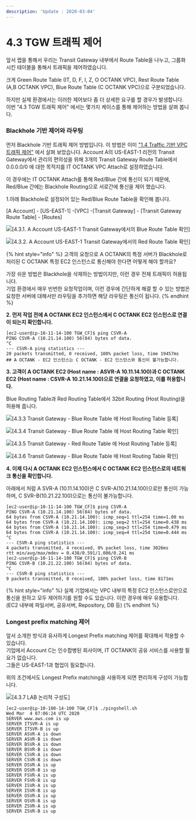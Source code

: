 ```yaml
---
description: 'Update : 2020-03-04'
---
```


# 4.3 TGW 트래픽 제어

앞서 랩을 통해서 우리는 Transit Gateway 내부에서 Route Table을 나누고, 그룹화 시킨 테이블을 통해서 트래픽을 제어하였습니다.

크게 Green Route Table \(IT, D, F, I, Z, O OCTANK VPC\), Rest Route Table \(A,B OCTANK VPC\), Blue Route Table \(C OCTANK VPC\)으로 구분되었습니다.

하지만 실제 환경에서는 이러한 제어보다 좀 더 상세한 요구를 할 경우가 발생합니다.  
이번 "4.3 TGW 트래픽 제어" 에서는 몇가지 케이스를 통해 제어하는 방법을 살펴 봅니다.

### Blackhole 기반 제어와 라우팅

먼저 Blackhole 기반 트래픽 제어 방법입니다. 이 방법은 이미 ["1.4 Traffic 기반 VPC 트래픽 제어"](../1.transit-gwatway/1.4.tgw-vpc-traffic-control.md) 에서 살펴 보았습니다. Account A의 US-EAST-1 리전의 Transit Gateway에서 관리의 편의성을 위해 3개의 Transit Gateway Route Table에서 0.0.0.0/0 에 대한 목적지를 IT OCTANK VPC Attach로 설정하였습니다.

이 경우에는 IT OCTANK Attach를 통해 Red/Blue 간에 통신이 되기 때문에, Red/Blue 간에는 Blackhole Routing으로 서로간에 통신을 제어 했습니다.

1.아래 Blackhole로 설정되어 있는 Red/Blue Route Table을 확인해 봅니다.

\[A Account\] - \[US-EAST-1\] -\[VPC\] -\[Transit Gateway\] - \[Transit Gateway Route Table\] - \[Routes\]

![\[4.3.1. A Account US-EAST-1 Transit Gateway&#xC5D0;&#xC11C;&#xC758; Blue Route Table &#xD655;&#xC778;\]](../.gitbook/assets/4.3.1.a_account_blue_rt.png)

![\[4.3.2. A Account US-EAST-1 Transit Gateway&#xC5D0;&#xC11C;&#xC758; Red Route Table &#xD655;&#xC778;\]](../.gitbook/assets/4.3.2.a_account_red_rt.png)

{% hint style="info" %}
고객의 요청으로 A OCTANK의 특정 서버가 Blackhole로 처리된 C OCTANK 특정 EC2 인스턴스로 통신해야 한다면 어떻게 해야 할까요? 

가장 쉬운 방법은 Blackhole을 삭제하는 방법이지만, 이런 경우 전체 트래픽이 허용됩니다.   
기업 환경에서 매우 빈번한 요청작업이며, 이런 경우에 간단하게 해결 할 수 있는 방법은 요청한 서버에 대해서만 라우팅을 추가하면 해당 라우팅은 통신이 됩니다.
{% endhint %}

**2. 먼저 작업 전에 A OCTANK EC2 인스턴스에서 C OCTANK EC2 인스턴스로 연결이 되는지 확인합니다.**

```text
[ec2-user@ip-10-11-14-100 TGW_CF]$ ping CSVR-A
PING CSVR-A (10.21.14.100) 56(84) bytes of data.
^C
--- CSVR-A ping statistics ---
20 packets transmitted, 0 received, 100% packet loss, time 19457ms
## A OCTANK - EC2 인스턴스는 C OCTANK - EC2 인스턴스와 통신이 불가능합니다.
```

 **3. 고객이 A OCTANK EC2 \(Host name : ASVR-A 10.11.14.100\)과 C OCTANK EC2 \(Host name : CSVR-A 10.21.14.100\)으로 연결을 요청하였고, 이를 허용합니다.**

Blue Routing Table과 Red Routing Table에서 32bit Routing \(Host Routing\)을 허용해 줍니다.

![\[4.3.3 Transit Gateway - Blue Route Table &#xC5D0; Host Routing Table &#xB4F1;&#xB85D;\]](../.gitbook/assets/4.3.3.a_account_blue_rt_hostroute1.png)

![\[4.3.4 Transit Gateway - Blue Route Table &#xC5D0; Host Routing Table &#xD655;&#xC778;\]](../.gitbook/assets/4.3.4.a_account_blue_rt_hostroute2.png)

![\[4.3.5 Transit Gateway - Red Route Table &#xC5D0; Host Routing Table &#xB4F1;&#xB85D;\]](../.gitbook/assets/4.3.5.a_account_red_rt_hostroute1.png)

![\[4.3.6 Transit Gateway - Blue Route Table &#xC5D0; Host Routing Table &#xD655;&#xC778;\]](../.gitbook/assets/4.3.6.a_account_red_rt_hostroute2.png)

**4. 이제 다시 A OCTANK EC2 인스턴스에서 C OCTANK EC2 인스턴스로의 네트워크 통신을 확인합니다.**

아래에서 처럼 A SVR-A \(10.11.14.100\)은 C SVR-A\(10.21.14.100\)으로만 통신이 가능하며, C SVR-B\(10.21.22.100\)으로는 통신이 불가능합니다.

```text
[ec2-user@ip-10-11-14-100 TGW_CF]$ ping CSVR-A
PING CSVR-A (10.21.14.100) 56(84) bytes of data.
64 bytes from CSVR-A (10.21.14.100): icmp_seq=1 ttl=254 time=1.00 ms
64 bytes from CSVR-A (10.21.14.100): icmp_seq=2 ttl=254 time=0.438 ms
64 bytes from CSVR-A (10.21.14.100): icmp_seq=3 ttl=254 time=0.479 ms
64 bytes from CSVR-A (10.21.14.100): icmp_seq=4 ttl=254 time=0.444 ms
^C
--- CSVR-A ping statistics ---
4 packets transmitted, 4 received, 0% packet loss, time 3026ms
rtt min/avg/max/mdev = 0.438/0.591/1.006/0.241 ms
[ec2-user@ip-10-11-14-100 TGW_CF]$ ping CSVR-B
PING CSVR-B (10.21.22.100) 56(84) bytes of data.
^C
--- CSVR-B ping statistics ---
9 packets transmitted, 0 received, 100% packet loss, time 8171ms
```

{% hint style="info" %}
실제 기업에서는 VPC 내부의 특정 EC2 인스턴스로만으로 통신을 원하고 모두 제어하기를 원할 수도 있습니다. 이런 경우에 매우 유용합니다. \(EC2 내부에 파일서버, 공유서버, Repository, DB 등\)
{% endhint %}

### **Longest prefix matching 제어**

앞서 소개한 방식과 유사하게  Longest Prefix matching 제어를 확대해서 적용할 수 있습니다.  
기업에서 Account C는 인수합병된 회사이며, IT OCTANK의 공유 서비스를 사용할 필요가 없습니다.  
그들은 US-EAST-1과 협업이 필요합니다.

위의 조건에서도 Longest Prefix matching을 사용하게 되면 편리하게 구성이 가능합니다.

![\[4.3.7 LAB &#xB17C;&#xB9AC;&#xC801; &#xAD6C;&#xC131;&#xB3C4;\]](../.gitbook/assets/4.3.7.lab_topology.png)



```text
[ec2-user@ip-10-100-14-100 TGW_CF]$ ./pingshell.sh
Wed Mar  4 07:06:24 UTC 2020
SERVER www.aws.com is up
SERVER ITSVR-A is up
SERVER ITSVR-B is up
SERVER ASVR-A is down
SERVER ASVR-B is down
SERVER BSVR-A is down
SERVER BSVR-B is down
SERVER CSVR-A is down
SERVER CSVR-B is down
SERVER DSVR-A is up
SERVER DSVR-B is up
SERVER FSVR-A is up
SERVER FSVR-B is up
SERVER ISVR-A is up
SERVER ISVR-B is up
SERVER OSVR-A is up
SERVER OSVR-B is up
SERVER ZSVR-A is up
SERVER ZSVR-B is up
```






